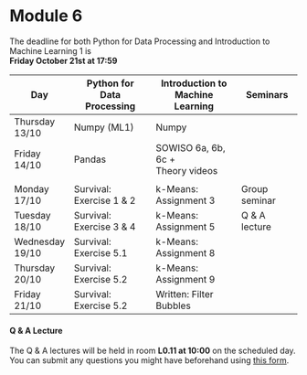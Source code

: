 
# Module 6

The deadline for both Python for Data Processing and Introduction to Machine Learning 1 is<br>**Friday October 21st at 17:59**

| Day                | Python for<br>Data Processing | Introduction to<br>Machine Learning      | Seminars          |
|--------------------|-------------------------------|------------------------------------------|-------------------|
| Thursday<br>13/10  | Numpy (ML1)                   | Numpy                                    |                   |
| Friday<br>14/10    | Pandas                        | SOWISO 6a, 6b, 6c +<br>Theory videos     |                   |
|                    |                               |                                          |                   |
| Monday<br>17/10    | Survival: Exercise 1 & 2      | k-Means: Assignment 3                    | Group seminar     |
| Tuesday<br>18/10   | Survival: Exercise 3 & 4      | k-Means: Assignment 5                    | Q & A lecture     |
| Wednesday<br>19/10 | Survival: Exercise 5.1        | k-Means: Assignment 8                    |                   |
| Thursday<br>20/10  | Survival: Exercise 5.2        | k-Means: Assignment 9                    |                   |
| Friday<br>21/10    | Survival: Exercise 5.2        | Written: Filter Bubbles                  |                   |



#### Q & A Lecture

The Q & A lectures will be held in room **L0.11 at 10:00** on the scheduled day. You can submit any questions you might have beforehand using [this form](https://forms.office.com/Pages/ResponsePage.aspx?id=zcrxoIxhA0S5RXb7PWh05ZTDc7biyulCvpu4U-tarWtUMlZYQUlYMFVMREdWRVVPWTNITlIxQlFUTC4u).

